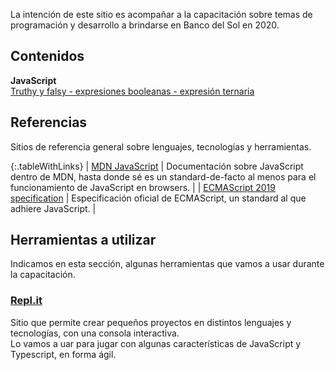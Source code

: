 La intención de este sitio es acompañar a la capacitación sobre temas de programación y desarrollo a brindarse en Banco del Sol en 2020.

## Contenidos

**JavaScript**  
[Truthy y falsy - expresiones booleanas - expresión ternaria](./javascript/js-booleanos.md)  


## Referencias
Sitios de referencia general sobre lenguajes, tecnologías y herramientas.


{:.tableWithLinks}
| [MDN JavaScript](https://developer.mozilla.org/en-US/docs/Web/JavaScript) | Documentación sobre JavaScript dentro de MDN, hasta donde sé es un standard-de-facto al menos para el funcionamiento de JavaScript en browsers. |
| [ECMAScript 2019 specification](https://www.ecma-international.org/ecma-262/10.0/index.html) | Especificación oficial de ECMAScript, un standard al que adhiere JavaScript. |



## Herramientas a utilizar
Indicamos en esta sección, algunas herramientas que vamos a usar durante la capacitación.

### [Repl.it](https://repl.it/)
Sitio que permite crear pequeños proyectos en distintos lenguajes y tecnologías, con una consola interactiva. <br/>
Lo vamos a uar para jugar con algunas características de JavaScript y Typescript, en forma ágil.
